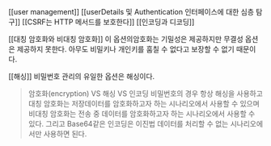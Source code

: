 [[user management]]
[[userDetails 및 Authentication 인터페이스에 대한 심층 탐구]]
[[CSRF는 HTTP 메서드를 보호한다]]
[[인코딩과 디코딩]]

[[대칭 암호화와 비대칭 암호화]]
이 옵션의암호화는 기밀성은 제공하지만 무결성 옵션은 제공하지 못한다.
아무도 비밀키나 개인키를 훔칠 수 없다고 보장할 수 없기 때문이다.

[[해싱]]
비밀번호 관리의 유일한 옵션은 해싱이다.

> 암호화(encryption) VS 해싱 VS 인코딩
> 비밀번호의 경우 항상 해싱을 사용하고
> 대칭 암호화는 저장데이터를 암호화하고자 하는 시나리오에서 사용할 수 있으며 비대칭 암호화는 전송 중 데이터를 암호화하고자 하는 시나리오에서 사용할 수 있다.
> 그리고 Base64같은 인코딩은 이진법 데이터를 처리할 수 없는 시나리오에서만 사용하면 된다.

